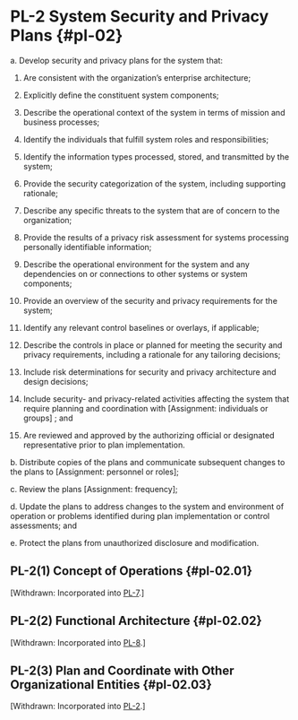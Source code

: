 # PL-2 System Security and Privacy Plans {#pl-02}

a. Develop security and privacy plans for the system that:

1. Are consistent with the organization’s enterprise architecture;

2. Explicitly define the constituent system components;

3. Describe the operational context of the system in terms of mission and business processes;

4. Identify the individuals that fulfill system roles and responsibilities;

5. Identify the information types processed, stored, and transmitted by the system;

6. Provide the security categorization of the system, including supporting rationale;

7. Describe any specific threats to the system that are of concern to the organization;

8. Provide the results of a privacy risk assessment for systems processing personally identifiable information;

9. Describe the operational environment for the system and any dependencies on or connections to other systems or system components;

10. Provide an overview of the security and privacy requirements for the system;

11. Identify any relevant control baselines or overlays, if applicable;

12. Describe the controls in place or planned for meeting the security and privacy requirements, including a rationale for any tailoring decisions;

13. Include risk determinations for security and privacy architecture and design decisions;

14. Include security- and privacy-related activities affecting the system that require planning and coordination with [Assignment: individuals or groups] ; and

15. Are reviewed and approved by the authorizing official or designated representative prior to plan implementation.

b. Distribute copies of the plans and communicate subsequent changes to the plans to [Assignment: personnel or roles];

c. Review the plans [Assignment: frequency];

d. Update the plans to address changes to the system and environment of operation or problems identified during plan implementation or control assessments; and

e. Protect the plans from unauthorized disclosure and modification.

## PL-2(1) Concept of Operations {#pl-02.01}

[Withdrawn: Incorporated into [PL-7](../pl/pl-07#pl-07).]

## PL-2(2) Functional Architecture {#pl-02.02}

[Withdrawn: Incorporated into [PL-8](../pl/pl-08#pl-08).]

## PL-2(3) Plan and Coordinate with Other Organizational Entities {#pl-02.03}

[Withdrawn: Incorporated into [PL-2](../pl/pl-02#pl-02).]


